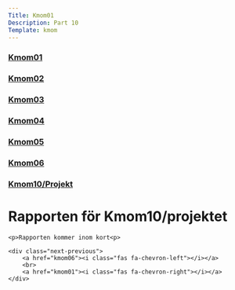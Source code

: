 ```yaml
---
Title: Kmom01
Description: Part 10
Template: kmom
---
```


<div class="sidebar">
    <a href="kmom01"><h3>Kmom01</h3></a>
    <a href="kmom02"><h3>Kmom02</h3></a>
    <a href="kmom03"><h3>Kmom03</h3></a>
    <a href="kmom04"><h3>Kmom04</h3></a>
    <a href="kmom05"><h3>Kmom05</h3></a>
    <a href="kmom06"><h3>Kmom06</h3></a>
    <a href="kmom10"><h3>Kmom10/Projekt</h3></a>
</div>

<div class="report">
    <h1>Rapporten för Kmom10/projektet</h1>

    <p>Rapporten kommer inom kort<p>

    <div class="next-previous">
        <a href="kmom06"><i class="fas fa-chevron-left"></i></a>
        <br>
        <a href="kmom01"><i class="fas fa-chevron-right"></i></a>
    </div>
</div>
